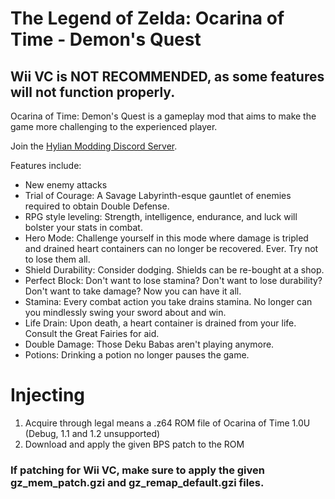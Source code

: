 # The Legend of Zelda: Ocarina of Time - Demon's Quest
## Wii VC is NOT RECOMMENDED, as some features will not function properly. 
Ocarina of Time: Demon's Quest is a gameplay mod that aims to make the game more challenging to the experienced player.

Join the [Hylian Modding Discord Server](http://discord.gg/qQqDsM8).

Features include:
- New enemy attacks
- Trial of Courage: A Savage Labyrinth-esque gauntlet of enemies required to obtain Double Defense.
- RPG style leveling: Strength, intelligence, endurance, and luck will bolster your stats in combat.
- Hero Mode: Challenge yourself in this mode where damage is tripled and drained heart containers can no longer be recovered. Ever. Try not to lose them all.
- Shield Durability: Consider dodging. Shields can be re-bought at a shop.
- Perfect Block: Don't want to lose stamina? Don't want to lose durability? Don't want to take damage? Now you can have it all.
- Stamina: Every combat action you take drains stamina. No longer can you mindlessly swing your sword about and win.
- Life Drain: Upon death, a heart container is drained from your life. Consult the Great Fairies for aid.
- Double Damage: Those Deku Babas aren't playing anymore.
- Potions: Drinking a potion no longer pauses the game.

# Injecting

1. Acquire through legal means a .z64 ROM file of Ocarina of Time 1.0U (Debug, 1.1 and 1.2 unsupported)
2. Download and apply the given BPS patch to the ROM
### If patching for Wii VC, make sure to apply the given gz_mem_patch.gzi and gz_remap_default.gzi files.
